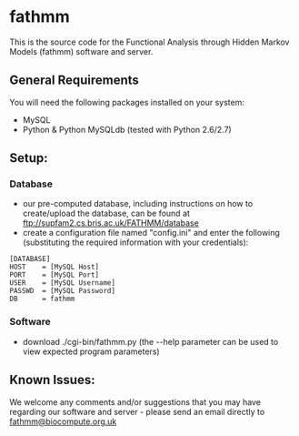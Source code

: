 fathmm
======

This is the source code for the Functional Analysis through Hidden Markov Models (fathmm) software and server.

## General Requirements

You will need the following packages installed on your system:

* MySQL
* Python & Python MySQLdb (tested with Python 2.6/2.7)

## Setup:

### Database

* our pre-computed database, including instructions on how to create/upload the database, can be found at ftp://supfam2.cs.bris.ac.uk/FATHMM/database
* create a configuration file named "config.ini" and enter the following (substituting the required information with your credentials):

```
[DATABASE]
HOST    = [MySQL Host]
PORT    = [MySQL Port]
USER    = [MySQL Username]
PASSWD  = [MySQL Password]
DB      = fathmm
```

### Software

* download ./cgi-bin/fathmm.py (the --help parameter can be used to view expected program parameters)

## Known Issues:

We welcome any comments and/or suggestions that you may have regarding our software and server - please send an email directly to fathmm@biocompute.org.uk
